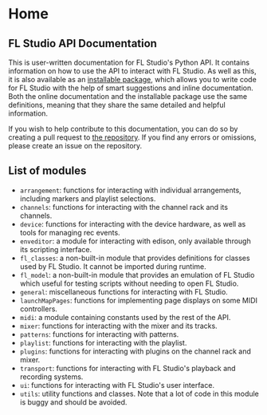 # Home

## FL Studio API Documentation

This is user-written documentation for FL Studio's Python API. It contains information on how to use the API to interact with FL Studio. As well as this, it is also available as an [installable package](https://github.com/MiguelGuthridge/FL-Studio-API-Stubs#installation), which allows you to write code for FL Studio with the help of smart suggestions and inline documentation. Both the online documentation and the installable package use the same definitions, meaning that they share the same detailed and helpful information.

If you wish to help contribute to this documentation, you can do so by creating a pull request to [the repository](https://github.com/MiguelGuthridge/FL-Studio-API-Stubs). If you find any errors or omissions, please create an issue on the repository.

## List of modules

* `arrangement`: functions for interacting with individual arrangements,
  including markers and playlist selections.
* `channels`: functions for interacting with the channel rack and its channels.
* `device`: functions for interacting with the device hardware, as well as
  tools for managing rec events.
* `enveditor`: a module for interacting with edison, only available through its
  scripting interface.
* `fl_classes`: a non-built-in module that provides definitions for classes
  used by FL Studio. It cannot be imported during runtime.
* `fl_model`: a non-built-in module that provides an emulation of FL Studio
  which useful for testing scripts without needing to open FL Studio.
* `general`: miscellaneous functions for interacting with FL Studio.
* `launchMapPages`: functions for implementing page displays on some MIDI
  controllers.
* `midi`: a module containing constants used by the rest of the API.
* `mixer`: functions for interacting with the mixer and its tracks.
* `patterns`: functions for interacting with patterns.
* `playlist`: functions for interacting with the playlist.
* `plugins`: functions for interacting with plugins on the channel rack and
  mixer.
* `transport`: functions for interacting with FL Studio's playback and
  recording systems.
* `ui`: functions for interacting with FL Studio's user interface.
* `utils`: utility functions and classes. Note that a lot of code in this
  module is buggy and should be avoided.
